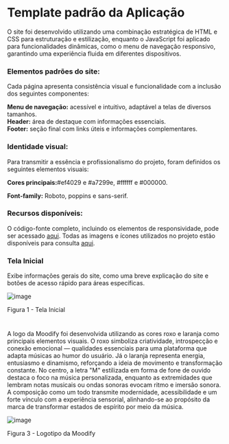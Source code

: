 # Template padrão da Aplicação

O site foi desenvolvido utilizando uma combinação estratégica de HTML e CSS para estruturação e estilização, enquanto o JavaScript foi aplicado para funcionalidades dinâmicas, como o menu de navegação responsivo, garantindo uma experiência fluida em diferentes dispositivos.

### Elementos padrões do site:
Cada página apresenta consistência visual e funcionalidade com a inclusão dos seguintes componentes:

**Menu de navegação:** acessível e intuitivo, adaptável a telas de diversos tamanhos.<br>
**Header:** área de destaque com informações essenciais.<br>
**Footer:** seção final com links úteis e informações complementares.

### Identidade visual:
Para transmitir a essência e profissionalismo do projeto, foram definidos os seguintes elementos visuais:

**Cores principais:**#ef4029 e #a7299e, #ffffff e #000000.

**Font-family:** Roboto, poppins e sans-serif.

### Recursos disponíveis:
O código-fonte completo, incluindo os elementos de responsividade, pode ser acessado [aqui](https://github.com/ICEI-PUC-Minas-PMV-ADS/icei-puc-minas-pmv-ads-2025-1-e2-proj-int-t4-moodify/tree/main/src).
Todas as imagens e ícones utilizados no projeto estão disponíveis para consulta [aqui]().

### Tela Inicial
Exibe informações gerais do site, como uma breve explicação do site e botões de acesso rápido para áreas específicas.

![image](https://github.com/user-attachments/assets/aea41404-5e2f-43f4-b24b-5d2f8f69e2b6)

Figura 1 - Tela Inicial

#

A logo da Moodify foi desenvolvida utilizando as cores roxo e laranja como principais elementos visuais. O roxo simboliza criatividade, introspecção e conexão emocional — qualidades essenciais para uma plataforma que adapta músicas ao humor do usuário. Já o laranja representa energia, entusiasmo e dinamismo, reforçando a ideia de movimento e transformação constante. No centro, a letra "M" estilizada em forma de fone de ouvido destaca o foco na música personalizada, enquanto as extremidades que lembram notas musicais ou ondas sonoras evocam ritmo e imersão sonora. A composição como um todo transmite modernidade, acessibilidade e um forte vínculo com a experiência sensorial, alinhando-se ao propósito da marca de transformar estados de espírito por meio da música.

![image](https://github.com/user-attachments/assets/f245d8ac-36c9-436d-be19-bedbae32faa8)

Figura 3 - Logotipo da Moodify
